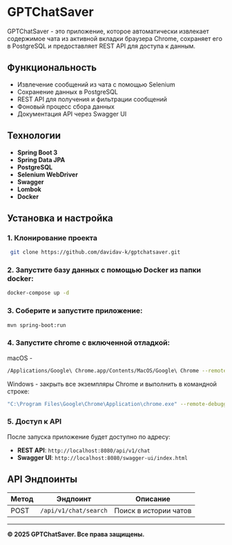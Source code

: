 # GPTChatSaver

GPTChatSaver - это приложение, которое автоматически извлекает содержимое чата из активной вкладки браузера Chrome, сохраняет его в PostgreSQL и предоставляет REST API для доступа к данным.

## Функциональность
- Извлечение сообщений из чата с помощью Selenium
- Сохранение данных в PostgreSQL 
- REST API для получения и фильтрации сообщений
- Фоновый процесс сбора данных
- Документация API через Swagger UI


## Технологии
- **Spring Boot 3**
- **Spring Data JPA**
- **PostgreSQL**
- **Selenium WebDriver**
- **Swagger**
- **Lombok**
- **Docker**

## Установка и настройка
### 1. Клонирование проекта
```sh
 git clone https://github.com/davidav-k/gptchatsaver.git
```

### 2. Запустите базу данных с помощью Docker из папки docker:
```sh
docker-compose up -d
```

### 3. Соберите и запустите приложение:
```sh
mvn spring-boot:run
```

### 4. Запустите chrome с включенной отладкой:
macOS - 
```sh
/Applications/Google\ Chrome.app/Contents/MacOS/Google\ Chrome --remote-debugging-port=9222
```
Windows - закрыть все экземпляры Chrome и выполнить в командной строке: 
```sh
"C:\Program Files\Google\Chrome\Application\chrome.exe" --remote-debugging-port=9222
```

### 5. Доступ к API
После запуска приложение будет доступно по адресу:
- **REST API**: `http://localhost:8080/api/v1/chat`
- **Swagger UI**: `http://localhost:8080/swagger-ui/index.html`

## API Эндпоинты
| Метод  | Эндпоинт              | Описание               |
|--------|-----------------------|------------------------|
| POST   | `/api/v1/chat/search` | Поиск в истории чатов  |


---
**© 2025 GPTChatSaver. Все права защищены.**

